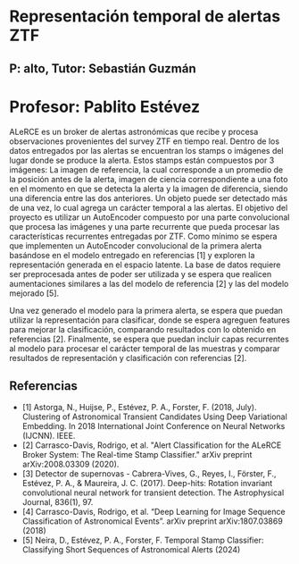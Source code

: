 # Representación temporal de alertas ZTF
## P: alto, Tutor: Sebastián Guzmán
# Profesor: Pablito Estévez
ALeRCE es un broker de alertas astronómicas que recibe y procesa observaciones provenientes del survey ZTF en tiempo real. Dentro de los datos entregados por las alertas se encuentran los stamps o imágenes del lugar donde se produce la alerta. Estos stamps están compuestos por 3 imágenes: La imagen de referencia, la cual corresponde a un promedio de la posición antes de la alerta, imagen de ciencia correspondiente a una foto en el momento en que se detecta la alerta y la imagen de diferencia, siendo una diferencia entre las dos anteriores. Un objeto puede ser detectado más de una vez, lo cual agrega un carácter temporal a las alertas. El objetivo del proyecto es utilizar un AutoEncoder compuesto por una parte convolucional que procesa las imágenes y una parte recurrente que pueda procesar las características recurrentes entregadas por ZTF. Como mínimo se espera que implementen un AutoEncoder convolucional de la primera alerta basándose en el modelo entregado en referencias [1] y exploren la representación generada en el espacio latente. La base de datos requiere ser preprocesada antes de poder ser utilizada y se espera que realicen aumentaciones similares a las del modelo de referencia [2] y las del modelo mejorado [5].

Una vez generado el modelo para la primera alerta, se espera que puedan utilizar la representación para clasificar, donde se espera agreguen features para mejorar la clasificación, comparando resultados con lo obtenido en referencias [2]. Finalmente, se espera que puedan incluir capas recurrentes al modelo para procesar el carácter temporal de las muestras y comparar resultados de representación y clasificación con referencias [2].

## Referencias
- [1] Astorga, N., Huijse, P., Estévez, P. A., Forster, F. (2018, July). Clustering of Astronomical Transient Candidates Using Deep Variational Embedding. In 2018 International Joint Conference on Neural Networks (IJCNN). IEEE.
- [2] Carrasco-Davis, Rodrigo, et al. "Alert Classification for the ALeRCE Broker System: The Real-time Stamp Classifier." arXiv preprint arXiv:2008.03309 (2020).
- [3] Detector de supernovas - Cabrera-Vives, G., Reyes, I., Förster, F., Estévez, P. A., & Maureira, J. C. (2017). Deep-hits: Rotation invariant convolutional neural network for transient detection. The Astrophysical Journal, 836(1), 97.
- [4] Carrasco-Davis, Rodrigo, et al. “Deep Learning for Image Sequence Classification of Astronomical Events”. arXiv preprint arXiv:1807.03869 (2018)
- [5] Neira, D., Estévez, P. A., Forster, F. Temporal Stamp Classifier: Classifying Short Sequences of Astronomical Alerts (2024)
